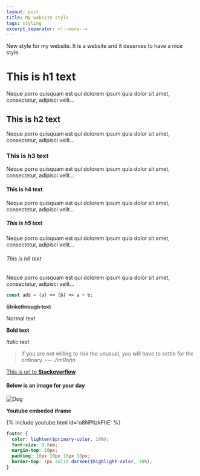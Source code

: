 ```yaml
---
layout: post
title: My website style
tags: styling
excerpt_separator: <!--more-->
---
```


New style for my website.
It is a website and it deserves to have a nice style.

<!--more-->

# This is h1 text

Neque porro quisquam est qui dolorem ipsum quia dolor sit amet, consectetur, adipisci velit...

## This is h2 text

Neque porro quisquam est qui dolorem ipsum quia dolor sit amet, consectetur, adipisci velit...

### This is h3 text

Neque porro quisquam est qui dolorem ipsum quia dolor sit amet, consectetur, adipisci velit...

#### This is h4 text

Neque porro quisquam est qui dolorem ipsum quia dolor sit amet, consectetur, adipisci velit...

##### This is h5 text

Neque porro quisquam est qui dolorem ipsum quia dolor sit amet, consectetur, adipisci velit...

###### This is h6 text

Neque porro quisquam est qui dolorem ipsum quia dolor sit amet, consectetur, adipisci velit...

```js
const add = (a) => (b) => a + b;
```

~~Strikethrough text~~

Normal text

**Bold text**

*Italic text*

> If you are not willing to risk the unusual, you will have to settle for the ordinary. --- *JimRohn*

[This is url to **Stackoverflow**](https://stackoverflow.com/questions/13320851/custom-css-with-kaminari-with-bootstrap/13321101#13321101)

#### Below is an image for your day

![Dog](https://images.unsplash.com/photo-1550180991-9f42c57af7fe?ixlib=rb-1.2.1&ixid=eyJhcHBfaWQiOjEyMDd9&auto=format&fit=crop&w=900&q=60)

**Youtube embeded iframe**

{% include youtube.html id='o8NPllzkFhE' %}

```scss
footer {
  color: lighten($primary-color, 10%);
  font-size: 0.8em;
  margin-top: 10px;
  padding: 10px 10px 15px 10px;
  border-top: 1px solid darken($highlight-color, 10%);
}
```

